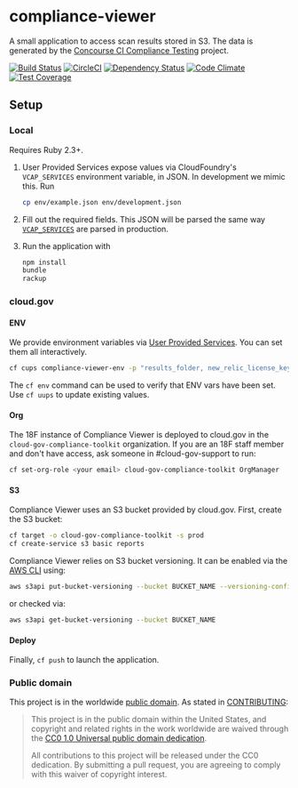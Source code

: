 # compliance-viewer

A small application to access scan results stored in S3. The data is generated by the [Concourse CI Compliance Testing](https://github.com/18F/concourse-compliance-testing) project.

[![Build Status](https://travis-ci.org/18F/compliance-viewer.svg?branch=master)](https://travis-ci.org/18F/compliance-viewer) [![CircleCI](https://circleci.com/gh/18F/compliance-viewer.svg?style=svg)](https://circleci.com/gh/18F/compliance-viewer)
[![Dependency Status](https://gemnasium.com/18F/compliance-viewer.svg)](https://gemnasium.com/18F/compliance-viewer)
[![Code Climate](https://codeclimate.com/github/18F/compliance-viewer/badges/gpa.svg)](https://codeclimate.com/github/18F/compliance-viewer)
[![Test Coverage](https://codeclimate.com/github/18F/compliance-viewer/badges/coverage.svg)](https://codeclimate.com/github/18F/compliance-viewer/coverage)

## Setup

### Local

Requires Ruby 2.3+.

1. User Provided Services expose values via CloudFoundry's `VCAP_SERVICES` environment variable, in JSON. In development we mimic this. Run

    ```bash
    cp env/example.json env/development.json
    ```

1. Fill out the required fields. This JSON will be parsed the same way [`VCAP_SERVICES`](https://docs.cloudfoundry.org/devguide/deploy-apps/environment-variable.html#VCAP-SERVICES) are parsed in production.
1. Run the application with

    ```bash
    npm install
    bundle
    rackup
    ```

### cloud.gov

#### ENV

We provide environment variables via [User Provided Services](https://docs.cloudfoundry.org/devguide/services/user-provided.html). You can set them all interactively.

```bash
cf cups compliance-viewer-env -p "results_folder, new_relic_license_key"
```

The `cf env` command can be used to verify that ENV vars have been set. Use `cf uups` to update existing values.

#### Org

The 18F instance of Compliance Viewer is deployed to cloud.gov in the `cloud-gov-compliance-toolkit` organization. If you are an 18F staff member and don't have access, ask someone in #cloud-gov-support to run:

```bash
cf set-org-role <your email> cloud-gov-compliance-toolkit OrgManager
```

#### S3

Compliance Viewer uses an S3 bucket provided by cloud.gov. First, create the S3 bucket:

```bash
cf target -o cloud-gov-compliance-toolkit -s prod
cf create-service s3 basic reports
```

Compliance Viewer relies on S3 bucket versioning. It can be enabled via the [AWS CLI](https://aws.amazon.com/cli/) using:

```bash
aws s3api put-bucket-versioning --bucket BUCKET_NAME --versioning-configuration Status=Enabled
```

or checked via:

```bash
aws s3api get-bucket-versioning --bucket BUCKET_NAME
```

#### Deploy

Finally, `cf push` to launch the application.

### Public domain

This project is in the worldwide [public domain](LICENSE.md). As stated in [CONTRIBUTING](CONTRIBUTING.md):

> This project is in the public domain within the United States, and copyright and related rights in the work worldwide are waived through the [CC0 1.0 Universal public domain dedication](https://creativecommons.org/publicdomain/zero/1.0/).
>
> All contributions to this project will be released under the CC0 dedication. By submitting a pull request, you are agreeing to comply with this waiver of copyright interest.
